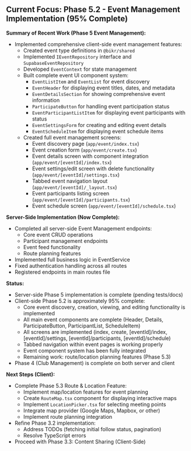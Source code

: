 ## Current Focus: Phase 5.2 - Event Management Implementation (95% Complete)

**Summary of Recent Work (Phase 5 Event Management):**
- Implemented comprehensive client-side event management features:
  - Created event type definitions in `@bikr/shared`
  - Implemented `IEventRepository` interface and `SupabaseEventRepository`
  - Developed `EventContext` for state management
  - Built complete event UI component system:
    - `EventListItem` and `EventList` for event discovery
    - `EventHeader` for displaying event titles, dates, and metadata
    - `EventDetailsSection` for showing comprehensive event information
    - `ParticipateButton` for handling event participation status
    - `EventParticipantListItem` for displaying event participants with status
    - `EventSettingsForm` for creating and editing event details
    - `EventScheduleItem` for displaying event schedule items
  - Created full event management screens:
    - Event discovery page (`app/event/index.tsx`)
    - Event creation form (`app/event/create.tsx`)
    - Event details screen with component integration (`app/event/[eventId]/index.tsx`)
    - Event settings/edit screen with delete functionality (`app/event/[eventId]/settings.tsx`)
    - Tabbed event navigation layout (`app/event/[eventId]/_layout.tsx`)
    - Event participants listing screen (`app/event/[eventId]/participants.tsx`)
    - Event schedule screen (`app/event/[eventId]/schedule.tsx`)

**Server-Side Implementation (Now Complete):**
- Completed all server-side Event Management endpoints:
  - Core event CRUD operations
  - Participant management endpoints
  - Event feed functionality
  - Route planning features
- Implemented full business logic in EventService
- Fixed authentication handling across all routes
- Registered endpoints in main routes file

**Status:**
- Server-side Phase 5 implementation is complete (pending tests/docs)
- Client-side Phase 5.2 is approximately 95% complete:
  - Core event discovery, creation, viewing, and editing functionality is implemented
  - All main event components are complete (Header, Details, ParticipateButton, ParticipantList, ScheduleItem)
  - All screens are implemented (index, create, [eventId]/index, [eventId]/settings, [eventId]/participants, [eventId]/schedule)
  - Tabbed navigation within event pages is working properly
  - Event component system has been fully integrated
  - Remaining work: route/location planning features (Phase 5.3)
- Phase 4 (Club Management) is complete on both server and client

**Next Steps (Client):**
- Complete Phase 5.3 Route & Location Feature:
  - Implement map/location features for event planning
  - Create `RouteMap.tsx` component for displaying interactive maps
  - Implement `LocationPicker.tsx` for selecting meeting points
  - Integrate map provider (Google Maps, Mapbox, or other)
  - Implement route planning integration
- Refine Phase 3.2 implementation:
  - Address TODOs (fetching initial follow status, pagination)
  - Resolve TypeScript errors
- Proceed with Phase 3.3: Content Sharing (Client-Side)
